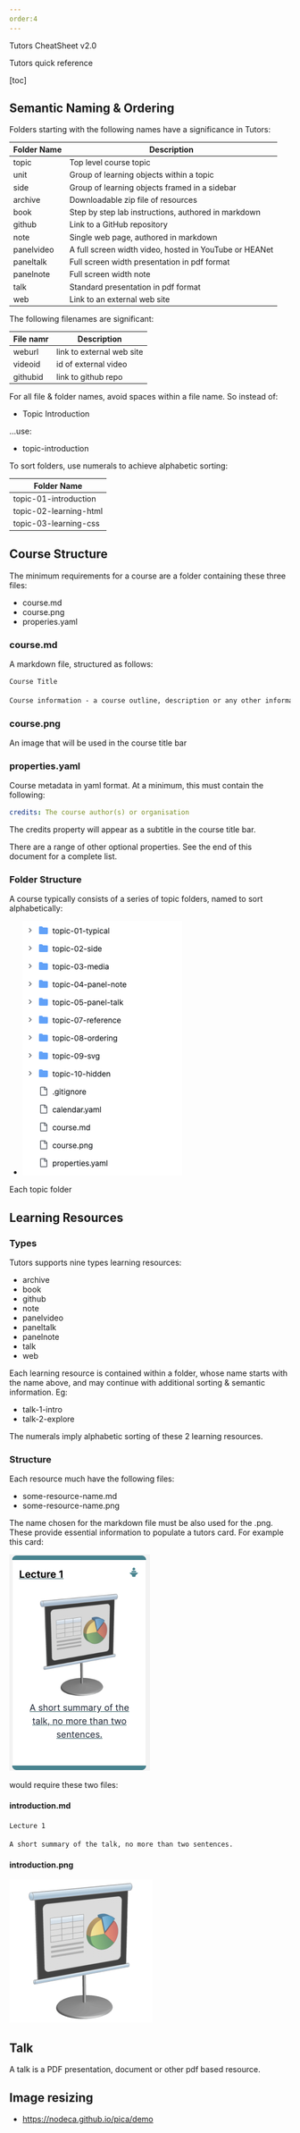 ```yaml
---
order:4
---
```

Tutors CheatSheet v2.0

Tutors quick reference

[toc]

## Semantic Naming & Ordering

Folders starting with the following names have a significance in Tutors:

| Folder Name | Description |
| ----------- | ----------- |
| topic       |  Top level course topic  |
| unit        |  Group of learning objects within a topic           |
| side    |  Group of learning objects framed in a sidebar  |
| archive     | Downloadable zip file of resources |
| book        | Step by step lab instructions, authored in markdown |
| github      | Link to a GitHub repository |
| note        | Single web page, authored in markdown |
| panelvideo  | A full screen width video, hosted in YouTube or HEANet |
| paneltalk   | Full screen width  presentation in pdf format |
| panelnote   | Full screen width note |
| talk        | Standard presentation in pdf format |
| web         | Link to an external web site |

The following filenames are significant:

| File namr | Description |
| ----------- | ----------- |
| weburl      |  link to external web site  |
| videoid      |  id of  external video  |
| githubid     |  link to github repo  |


For all file & folder names, avoid spaces within a file name. So instead of:

- Topic Introduction

...use:

- topic-introduction

To sort folders, use numerals to achieve alphabetic sorting:

| Folder Name |
| ----------- |
| topic-01-introduction  |  
| topic-02-learning-html |  
| topic-03-learning-css  |  


## Course Structure

The minimum requirements for a course are a folder containing these three files:

- course.md
- course.png
- properies.yaml

### course.md

A markdown file, structured as follows:

~~~markdown
Course Title

Course information - a course outline, description or any other information. Can be any length. Will appear as slide over if the user presser the Info button on the top left.
~~~

### course.png

An image that will be used in the course title bar

### properties.yaml

Course metadata in yaml format. At a minimum, this must contain the following:

~~~yaml
credits: The course author(s) or organisation
~~~

The credits property will appear as a subtitle in the course title bar.

There are a range of other optional properties. See the end of this document for a complete list.

### Folder Structure

 A course typically consists of a series of topic folders, named to sort alphabetically: 

- ![](img/course-layout.png)

Each topic folder 

## Learning Resources

### Types

Tutors supports nine types learning resources: 

- archive
- book
- github
- note
- panelvideo
- paneltalk
- panelnote
- talk
- web

Each learning resource is contained within a folder, whose name starts with the name above, and may continue with additional sorting & semantic information. Eg:

- talk-1-intro
- talk-2-explore

The numerals imply alphabetic sorting of these 2 learning resources.

### Structure

Each resource much have the following files:

- some-resource-name.md
- some-resource-name.png

The name chosen for the markdown file must be also used for the .png. These provide essential information to populate a tutors card. For example this card:

![](img/card-1.png)

would require these two files:

#### introduction.md

~~~markdown
Lecture 1

A short summary of the talk, no more than two sentences.
~~~

#### introduction.png

![](img/introduction.png)



## Talk

A talk is a PDF presentation, document or other pdf based resource. 



## Image resizing

- <https://nodeca.github.io/pica/demo>

  
